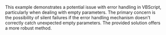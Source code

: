 This example demonstrates a potential issue with error handling in VBScript, particularly when dealing with empty parameters. The primary concern is the possibility of silent failures if the error handling mechanism doesn't correctly catch unexpected empty parameters.  The provided solution offers a more robust method.